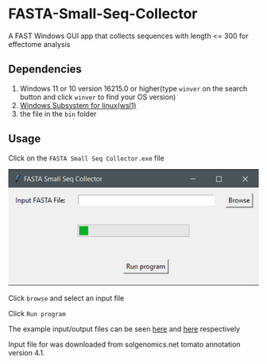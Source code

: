 # FASTA-Small-Seq-Collector

A FAST Windows GUI app that collects sequences with length <= 300 for effectome analysis

## Dependencies

1. Windows 11 or 10 version 16215.0 or higher(type `winver` on the search button and click `winver` to find your OS version)
2. [Windows Subsystem for linux(wsl1)](INSTALL.md)
3. the file in the `bin` folder

## Usage 

Click on the `FASTA Small Seq Collector.exe` file

![](img/1.png)

Click `browse` and select an input file

Click `Run program`

The example input/output files can be seen [here](data/ITAG4.1_proteins.fasta) and [here](data/ITAG4.1_proteins_small_seqs.fasta) respectively

Input file for was downloaded from solgenomics.net tomato annotation version 4.1.
